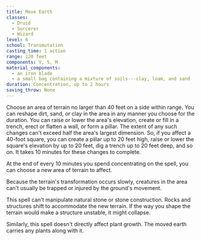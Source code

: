 ```yaml
---
title: Move Earth
classes:
  - Druid
  - Sorcerer
  - Wizard
level: 6
school: Transmutation
casting_time: 1 action
range: 120 feet
components: V, S, M
material_components:
  - an iron blade
  - a small bag containing a mixture of soils---clay, loam, and sand
duration: Concentration, up to 2 hours
saving_throw: None
---
```


Choose an area of terrain no larger than 40 feet on a side within range. You can reshape dirt, sand, or clay in the area in any manner you choose for the duration. You can raise or lower the area's elevation, create or fill in a trench, erect or flatten a wall, or form a pillar. The extent of any such changes can't exceed half the area's largest dimension. So, if you affect a 40-foot square, you can create a pillar up to 20 feet high, raise or lower the square's elevation by up to 20 feet, dig a trench up to 20 feet deep, and so on. It takes 10 minutes for these changes to complete.

At the end of every 10 minutes you spend concentrating on the spell, you can choose a new area of terrain to affect.

Because the terrain's transformation occurs slowly, creatures in the area can't usually be trapped or injured by the ground's movement.

This spell can't manipulate natural stone or stone construction. Rocks and structures shift to accommodate the new terrain. If the way you shape the terrain would make a structure unstable, it might collapse.

Similarly, this spell doesn't directly affect plant growth. The moved earth carries any plants along with it.
